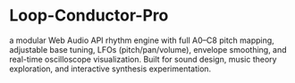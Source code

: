 # Loop-Conductor-Pro
a modular Web Audio API rhythm engine with full A0–C8 pitch mapping, adjustable base tuning, LFOs (pitch/pan/volume), envelope smoothing, and real-time oscilloscope visualization. Built for sound design, music theory exploration, and interactive synthesis experimentation.

